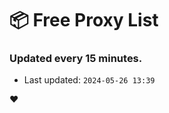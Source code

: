 # :package: Free Proxy List
### Updated every 15 minutes.

- Last updated: `2024-05-26 13:39`

:heart:

